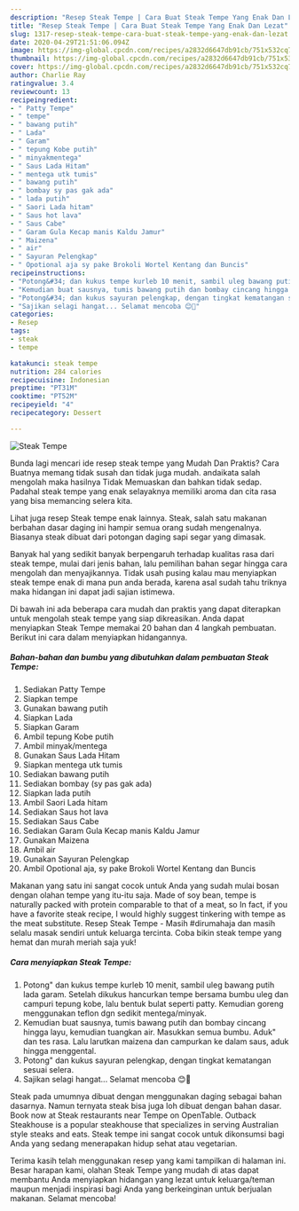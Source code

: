 ```yaml
---
description: "Resep Steak Tempe | Cara Buat Steak Tempe Yang Enak Dan Lezat"
title: "Resep Steak Tempe | Cara Buat Steak Tempe Yang Enak Dan Lezat"
slug: 1317-resep-steak-tempe-cara-buat-steak-tempe-yang-enak-dan-lezat
date: 2020-04-29T21:51:06.094Z
image: https://img-global.cpcdn.com/recipes/a2832d6647db91cb/751x532cq70/steak-tempe-foto-resep-utama.jpg
thumbnail: https://img-global.cpcdn.com/recipes/a2832d6647db91cb/751x532cq70/steak-tempe-foto-resep-utama.jpg
cover: https://img-global.cpcdn.com/recipes/a2832d6647db91cb/751x532cq70/steak-tempe-foto-resep-utama.jpg
author: Charlie Ray
ratingvalue: 3.4
reviewcount: 13
recipeingredient:
- " Patty Tempe"
- " tempe"
- " bawang putih"
- " Lada"
- " Garam"
- " tepung Kobe putih"
- " minyakmentega"
- " Saus Lada Hitam"
- " mentega utk tumis"
- " bawang putih"
- " bombay sy pas gak ada"
- " lada putih"
- " Saori Lada hitam"
- " Saus hot lava"
- " Saus Cabe"
- " Garam Gula Kecap manis Kaldu Jamur"
- " Maizena"
- " air"
- " Sayuran Pelengkap"
- " Opotional aja sy pake Brokoli Wortel Kentang dan Buncis"
recipeinstructions:
- "Potong&#34; dan kukus tempe kurleb 10 menit, sambil uleg bawang putih lada garam. Setelah dikukus hancurkan tempe bersama bumbu uleg dan campuri tepung kobe, lalu bentuk bulat seperti patty. Kemudian goreng menggunakan teflon dgn sedikit mentega/minyak."
- "Kemudian buat sausnya, tumis bawang putih dan bombay cincang hingga layu, kemudian tuangkan air. Masukkan semua bumbu. Aduk&#34; dan tes rasa. Lalu larutkan maizena dan campurkan ke dalam saus, aduk hingga menggental."
- "Potong&#34; dan kukus sayuran pelengkap, dengan tingkat kematangan sesuai selera."
- "Sajikan selagi hangat... Selamat mencoba 😊🤗"
categories:
- Resep
tags:
- steak
- tempe

katakunci: steak tempe 
nutrition: 284 calories
recipecuisine: Indonesian
preptime: "PT31M"
cooktime: "PT52M"
recipeyield: "4"
recipecategory: Dessert

---
```



![Steak Tempe](https://img-global.cpcdn.com/recipes/a2832d6647db91cb/751x532cq70/steak-tempe-foto-resep-utama.jpg)

Bunda lagi mencari ide resep steak tempe yang Mudah Dan Praktis? Cara Buatnya memang tidak susah dan tidak juga mudah. andaikata salah mengolah maka hasilnya Tidak Memuaskan dan bahkan tidak sedap. Padahal steak tempe yang enak selayaknya memiliki aroma dan cita rasa yang bisa memancing selera kita.

Lihat juga resep Steak tempe enak lainnya. Steak, salah satu makanan berbahan dasar daging ini hampir semua orang sudah mengenalnya. Biasanya steak dibuat dari potongan daging sapi segar yang dimasak.

Banyak hal yang sedikit banyak berpengaruh terhadap kualitas rasa dari steak tempe, mulai dari jenis bahan, lalu pemilihan bahan segar hingga cara mengolah dan menyajikannya. Tidak usah pusing kalau mau menyiapkan steak tempe enak di mana pun anda berada, karena asal sudah tahu triknya maka hidangan ini dapat jadi sajian istimewa.


Di bawah ini ada beberapa cara mudah dan praktis yang dapat diterapkan untuk mengolah steak tempe yang siap dikreasikan. Anda dapat menyiapkan Steak Tempe memakai 20 bahan dan 4 langkah pembuatan. Berikut ini cara dalam menyiapkan hidangannya.

<!--inarticleads1-->

##### Bahan-bahan dan bumbu yang dibutuhkan dalam pembuatan Steak Tempe:

1. Sediakan  Patty Tempe
1. Siapkan  tempe
1. Gunakan  bawang putih
1. Siapkan  Lada
1. Siapkan  Garam
1. Ambil  tepung Kobe putih
1. Ambil  minyak/mentega
1. Gunakan  Saus Lada Hitam
1. Siapkan  mentega utk tumis
1. Sediakan  bawang putih
1. Sediakan  bombay (sy pas gak ada)
1. Siapkan  lada putih
1. Ambil  Saori Lada hitam
1. Sediakan  Saus hot lava
1. Sediakan  Saus Cabe
1. Sediakan  Garam Gula Kecap manis Kaldu Jamur
1. Gunakan  Maizena
1. Ambil  air
1. Gunakan  Sayuran Pelengkap
1. Ambil  Opotional aja, sy pake Brokoli Wortel Kentang dan Buncis


Makanan yang satu ini sangat cocok untuk Anda yang sudah mulai bosan dengan olahan tempe yang itu-itu saja. Made of soy bean, tempe is naturally packed with protein comparable to that of a meat, so In fact, if you have a favorite steak recipe, I would highly suggest tinkering with tempe as the meat substitute. Resep Steak Tempe - Masih #dirumahaja dan masih selalu masak sendiri untuk keluarga tercinta. Coba bikin steak tempe yang hemat dan murah meriah saja yuk! 

<!--inarticleads2-->

##### Cara menyiapkan Steak Tempe:

1. Potong&#34; dan kukus tempe kurleb 10 menit, sambil uleg bawang putih lada garam. Setelah dikukus hancurkan tempe bersama bumbu uleg dan campuri tepung kobe, lalu bentuk bulat seperti patty. Kemudian goreng menggunakan teflon dgn sedikit mentega/minyak.
1. Kemudian buat sausnya, tumis bawang putih dan bombay cincang hingga layu, kemudian tuangkan air. Masukkan semua bumbu. Aduk&#34; dan tes rasa. Lalu larutkan maizena dan campurkan ke dalam saus, aduk hingga menggental.
1. Potong&#34; dan kukus sayuran pelengkap, dengan tingkat kematangan sesuai selera.
1. Sajikan selagi hangat... Selamat mencoba 😊🤗


Steak pada umumnya dibuat dengan menggunakan daging sebagai bahan dasarnya. Namun ternyata steak bisa juga loh dibuat dengan bahan dasar. Book now at Steak restaurants near Tempe on OpenTable. Outback Steakhouse is a popular steakhouse that specializes in serving Australian style steaks and eats. Steak tempe ini sangat cocok untuk dikonsumsi bagi Anda yang sedang menerapakan hidup sehat atau vegetarian. 

Terima kasih telah menggunakan resep yang kami tampilkan di halaman ini. Besar harapan kami, olahan Steak Tempe yang mudah di atas dapat membantu Anda menyiapkan hidangan yang lezat untuk keluarga/teman maupun menjadi inspirasi bagi Anda yang berkeinginan untuk berjualan makanan. Selamat mencoba!
